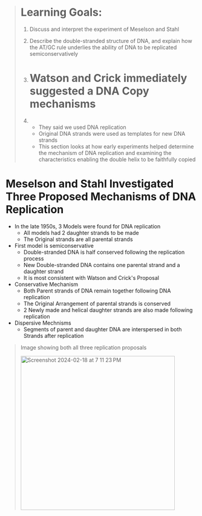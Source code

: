 > # Learning Goals:
> 1. Discuss and interpret the experiment of Meselson and Stahl
> 2. Describe the double-stranded structure of DNA, and explain how the AT/GC rule underlies the ability of DNA to be replicated semiconservatively
>
> 3. # Watson and Crick immediately suggested a DNA Copy mechanisms
> 4. - They said we used DNA replication
>    - Original DNA strands were used as templates for new DNA strands
>    - This section looks at how early experiments helped determine the mechanism of DNA replication and examining the characteristics enabling the double helix to be faithfully copied

# Meselson and Stahl Investigated Three Proposed Mechanisms of DNA Replication
- In the late 1950s, 3 Models were found for DNA replication
  - All models had 2 daughter strands to be made
  - The Original strands are all parental strands
- First model is semiconservative
  - Double-stranded DNA is half conserved following the replication process
  - New Double-stranded DNA contains one parental strand and a daughter strand
  - It is most consistent with Watson and Crick's Proposal
- Conservative Mechanism
  - Both Parent strands of DNA remain together following DNA replication
  - The Original Arrangement of parental strands is conserved
  - 2 Newly made and helical daughter strands are also made following replication
- Dispersive Mechnisms
  - Segments of parent and daughter DNA are interspersed in both Strands after replication

> Image showing both all three replication proposals
>
> <img width="407" alt="Screenshot 2024-02-18 at 7 11 23 PM" src="https://github.com/MCBasterSheet/MCBasterSheet/assets/157755145/2745b18e-3d60-4013-82e5-c855b62f732b">

